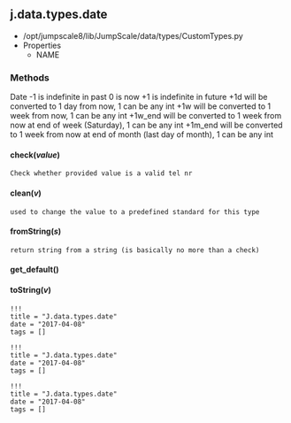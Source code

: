 <!-- toc -->
## j.data.types.date

- /opt/jumpscale8/lib/JumpScale/data/types/CustomTypes.py
- Properties
    - NAME

### Methods

Date
-1 is indefinite in past
0 is now
+1 is indefinite in future
+1d will be converted to 1 day from now, 1 can be any int
+1w will be converted to 1 week from now, 1 can be any int
+1w_end will be converted to 1 week from now at end of week (Saturday), 1 can be any int
+1m_end will be converted to 1 week from now at end of month (last day of month), 1 can be any int

#### check(*value*) 

```
Check whether provided value is a valid tel nr

```

#### clean(*v*) 

```
used to change the value to a predefined standard for this type

```

#### fromString(*s*) 

```
return string from a string (is basically no more than a check)

```

#### get_default() 

#### toString(*v*) 


```
!!!
title = "J.data.types.date"
date = "2017-04-08"
tags = []
```

```
!!!
title = "J.data.types.date"
date = "2017-04-08"
tags = []
```

```
!!!
title = "J.data.types.date"
date = "2017-04-08"
tags = []
```
